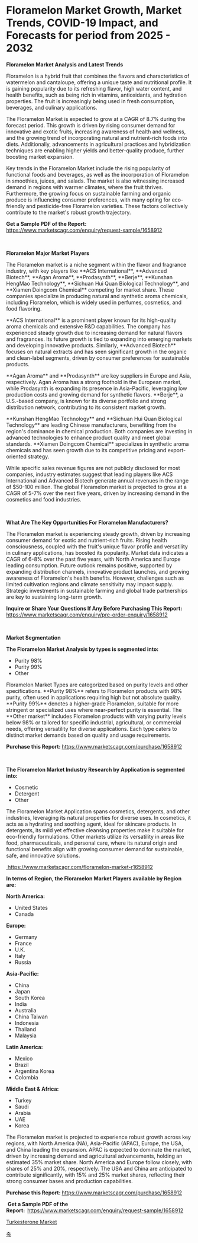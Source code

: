 <p><h1>Floramelon Market Growth, Market Trends, COVID-19 Impact, and Forecasts for period from 2025 - 2032</h1></p><p><strong>Floramelon Market Analysis and Latest Trends</strong></p>
<p><p>Floramelon is a hybrid fruit that combines the flavors and characteristics of watermelon and cantaloupe, offering a unique taste and nutritional profile. It is gaining popularity due to its refreshing flavor, high water content, and health benefits, such as being rich in vitamins, antioxidants, and hydration properties. The fruit is increasingly being used in fresh consumption, beverages, and culinary applications.</p><p>The Floramelon Market is expected to grow at a CAGR of 8.7% during the forecast period. This growth is driven by rising consumer demand for innovative and exotic fruits, increasing awareness of health and wellness, and the growing trend of incorporating natural and nutrient-rich foods into diets. Additionally, advancements in agricultural practices and hybridization techniques are enabling higher yields and better-quality produce, further boosting market expansion.</p><p>Key trends in the Floramelon Market include the rising popularity of functional foods and beverages, as well as the incorporation of Floramelon in smoothies, juices, and salads. The market is also witnessing increased demand in regions with warmer climates, where the fruit thrives. Furthermore, the growing focus on sustainable farming and organic produce is influencing consumer preferences, with many opting for eco-friendly and pesticide-free Floramelon varieties. These factors collectively contribute to the market's robust growth trajectory.</p></p>
<p><strong>Get a Sample PDF of the Report:&nbsp;</strong> <a href="https://www.marketscagr.com/enquiry/request-sample/1658912?utm_campaign=1909&utm_medium=2&utm_source=Github&utm_content=ia&utm_term=26012025&utm_id=floramelon">https://www.marketscagr.com/enquiry/request-sample/1658912</a></p>
<p>&nbsp;</p>
<p><strong>Floramelon Major Market Players</strong></p>
<p><p>The Floramelon market is a niche segment within the flavor and fragrance industry, with key players like **ACS International**, **Advanced Biotech**, **Agan Aroma**, **Prodasynth**, **Berje**, **Kunshan HengMao Technology**, **Sichuan Hui Quan Biological Technology**, and **Xiamen Doingcom Chemical** competing for market share. These companies specialize in producing natural and synthetic aroma chemicals, including Floramelon, which is widely used in perfumes, cosmetics, and food flavoring.</p><p>**ACS International** is a prominent player known for its high-quality aroma chemicals and extensive R&D capabilities. The company has experienced steady growth due to increasing demand for natural flavors and fragrances. Its future growth is tied to expanding into emerging markets and developing innovative products. Similarly, **Advanced Biotech** focuses on natural extracts and has seen significant growth in the organic and clean-label segments, driven by consumer preferences for sustainable products.</p><p>**Agan Aroma** and **Prodasynth** are key suppliers in Europe and Asia, respectively. Agan Aroma has a strong foothold in the European market, while Prodasynth is expanding its presence in Asia-Pacific, leveraging low production costs and growing demand for synthetic flavors. **Berje**, a U.S.-based company, is known for its diverse portfolio and strong distribution network, contributing to its consistent market growth.</p><p>**Kunshan HengMao Technology** and **Sichuan Hui Quan Biological Technology** are leading Chinese manufacturers, benefiting from the region's dominance in chemical production. Both companies are investing in advanced technologies to enhance product quality and meet global standards. **Xiamen Doingcom Chemical** specializes in synthetic aroma chemicals and has seen growth due to its competitive pricing and export-oriented strategy.</p><p>While specific sales revenue figures are not publicly disclosed for most companies, industry estimates suggest that leading players like ACS International and Advanced Biotech generate annual revenues in the range of $50-100 million. The global Floramelon market is projected to grow at a CAGR of 5-7% over the next five years, driven by increasing demand in the cosmetics and food industries.</p></p>
<p>&nbsp;</p>
<p><strong>What Are The Key Opportunities For Floramelon Manufacturers?</strong></p>
<p><p>The Floramelon market is experiencing steady growth, driven by increasing consumer demand for exotic and nutrient-rich fruits. Rising health consciousness, coupled with the fruit's unique flavor profile and versatility in culinary applications, has boosted its popularity. Market data indicates a CAGR of 6-8% over the past five years, with North America and Europe leading consumption. Future outlook remains positive, supported by expanding distribution channels, innovative product launches, and growing awareness of Floramelon's health benefits. However, challenges such as limited cultivation regions and climate sensitivity may impact supply. Strategic investments in sustainable farming and global trade partnerships are key to sustaining long-term growth.</p></p>
<p><strong>Inquire or Share Your Questions If Any Before Purchasing This Report:</strong> <a href="https://www.marketscagr.com/enquiry/pre-order-enquiry/1658912?utm_campaign=1909&utm_medium=2&utm_source=Github&utm_content=ia&utm_term=26012025&utm_id=floramelon">https://www.marketscagr.com/enquiry/pre-order-enquiry/1658912</a></p>
<p>&nbsp;</p>
<p><strong>Market Segmentation</strong></p>
<p><strong>The Floramelon Market Analysis by types is segmented into:</strong></p>
<p><ul><li>Purity 98%</li><li>Purity 99%</li><li>Other</li></ul></p>
<p><p>Floramelon Market Types are categorized based on purity levels and other specifications. **Purity 98%** refers to Floramelon products with 98% purity, often used in applications requiring high but not absolute quality. **Purity 99%** denotes a higher-grade Floramelon, suitable for more stringent or specialized uses where near-perfect purity is essential. The **Other market** includes Floramelon products with varying purity levels below 98% or tailored for specific industrial, agricultural, or commercial needs, offering versatility for diverse applications. Each type caters to distinct market demands based on quality and usage requirements.</p></p>
<p><strong>Purchase this Report:&nbsp;</strong><a href="https://www.marketscagr.com/purchase/1658912?utm_campaign=1909&utm_medium=2&utm_source=Github&utm_content=ia&utm_term=26012025&utm_id=floramelon">https://www.marketscagr.com/purchase/1658912</a></p>
<p>&nbsp;</p>
<p><strong>The Floramelon Market Industry Research by Application is segmented into:</strong></p>
<p><ul><li>Cosmetic</li><li>Detergent</li><li>Other</li></ul></p>
<p><p>The Floramelon Market Application spans cosmetics, detergents, and other industries, leveraging its natural properties for diverse uses. In cosmetics, it acts as a hydrating and soothing agent, ideal for skincare products. In detergents, its mild yet effective cleansing properties make it suitable for eco-friendly formulations. Other markets utilize its versatility in areas like food, pharmaceuticals, and personal care, where its natural origin and functional benefits align with growing consumer demand for sustainable, safe, and innovative solutions.</p></p>
<p><a href="https://www.marketscagr.com/floramelon-market-r1658912?utm_campaign=1909&utm_medium=2&utm_source=Github&utm_content=ia&utm_term=26012025&utm_id=floramelon">&nbsp;https://www.marketscagr.com/floramelon-market-r1658912</a></p>
<p><strong>In terms of Region, the Floramelon Market Players available by Region are:</strong></p>
<p>
    <p> <strong> North America: </strong>
        <ul>
            <li>United States</li>
            <li>Canada</li>
        </ul>
        </p> 
    <p> <strong> Europe: </strong>
        <ul>
            <li>Germany</li>
            <li>France</li>
            <li>U.K.</li>
            <li>Italy</li>
            <li>Russia</li>
        </ul>
        </p> 
    <p> <strong> Asia-Pacific: </strong>
        <ul>
            <li>China</li>
            <li>Japan</li>
            <li>South Korea</li>
            <li>India</li>
            <li>Australia</li>
            <li>China Taiwan</li>
            <li>Indonesia</li>
            <li>Thailand</li>
            <li>Malaysia</li>
        </ul>
        </p> 
    <p> <strong> Latin America: </strong>
        <ul>
            <li>Mexico</li>
            <li>Brazil</li>
            <li>Argentina Korea</li>
            <li>Colombia</li>
        </ul>
        </p> 
    <p> <strong> Middle East & Africa: </strong>
        <ul>
            <li>Turkey</li>
            <li>Saudi</li>
            <li>Arabia</li>
            <li>UAE</li>
            <li>Korea</li>
        </ul>
    </p>
    </p>
<p><p>The Floramelon market is projected to experience robust growth across key regions, with North America (NA), Asia-Pacific (APAC), Europe, the USA, and China leading the expansion. APAC is expected to dominate the market, driven by increasing demand and agricultural advancements, holding an estimated 35% market share. North America and Europe follow closely, with shares of 25% and 20%, respectively. The USA and China are anticipated to contribute significantly, with 15% and 25% market shares, reflecting their strong consumer bases and production capabilities.</p></p>
<p><strong>Purchase this Report: </strong><a href="https://www.marketscagr.com/purchase/1658912?utm_campaign=1909&utm_medium=2&utm_source=Github&utm_content=ia&utm_term=26012025&utm_id=floramelon">https://www.marketscagr.com/purchase/1658912</a></p>
<p>&nbsp;<strong>Get a Sample PDF of the Report:&nbsp;&nbsp;</strong><a href="https://www.marketscagr.com/enquiry/request-sample/1658912?utm_campaign=1909&utm_medium=2&utm_source=Github&utm_content=ia&utm_term=26012025&utm_id=floramelon">https://www.marketscagr.com/enquiry/request-sample/1658912</a></p>
<p><strong></strong></p>
<p><p><a href="https://github.com/vimar16th/Market-Research-Report-List-7/blob/main/turkesterone-market.md?utm_campaign=1909&utm_medium=2&utm_source=Github&utm_content=ia&utm_term=26012025&utm_id=floramelon">Turkesterone Market</a></p><p><a href="https://github.com/laholand/Market-Research-Report-List-7/blob/main/344933434150.md?utm_campaign=1909&utm_medium=2&utm_source=Github&utm_content=ia&utm_term=26012025&utm_id=floramelon">죽</a></p></p>